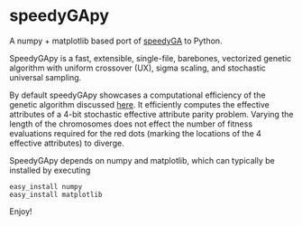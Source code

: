 speedyGApy
==========

A numpy + matplotlib based port of [speedyGA](http://www.mathworks.com/matlabcentral/fileexchange/15164) to Python. 

SpeedyGApy is a fast, extensible, single-file, barebones, vectorized genetic algorithm with uniform crossover (UX), sigma scaling, 
and stochastic universal sampling. 

By default speedyGApy showcases a computational efficiency of the genetic algorithm discussed 
[here](http://blog.hackingevolution.net/2013/01/20/foga-2013-slides/). It efficiently computes the 
effective attributes of a 4-bit stochastic effective attribute parity problem. Varying the length of the chromosomes 
does not effect the number of fitness evaluations required for the red dots 
(marking the locations of the 4 effective attributes) to diverge.

SpeedyGApy depends on numpy and matplotlib, which can typically be installed by executing

    easy_install numpy 
    easy_install matplotlib

Enjoy!
